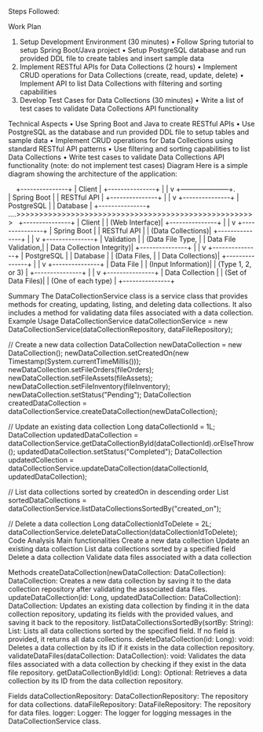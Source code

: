  Steps Followed: 

Work Plan
1.	Setup Development Environment (30 minutes)
•	Follow Spring tutorial to setup Spring Boot/Java project
•	Setup PostgreSQL database and run provided DDL file to create tables and insert sample data
2.	Implement RESTful APIs for Data Collections (2 hours)
•	Implement CRUD operations for Data Collections (create, read, update, delete)
•	Implement API to list Data Collections with filtering and sorting capabilities
3.	Develop Test Cases for Data Collections (30 minutes)
•	Write a list of test cases to validate Data Collections API functionality


Technical Aspects
•	Use Spring Boot and Java to create RESTful APIs
•	Use PostgreSQL as the database and run provided DDL file to setup tables and sample data
•	Implement CRUD operations for Data Collections using standard RESTful API patterns
•	Use filtering and sorting capabilities to list Data Collections
•	Write test cases to validate Data Collections API functionality (note: do not implement test cases)
Diagram
Here is a simple diagram showing the architecture of the application:

                                     +---------------+
                                  |  Client   |
                                  +---------------+
                                            |
                                            |
                                            v
                                  +———————+.                 
                                  |  Spring Boot  |
                                  |  RESTful API  |
                                  +---------------+
                                            |
                                            |
                                            v
                                  +---------------+
                                  |  PostgreSQL  |
                                  |  Database    |
                                  +---------------+    ….>>>>>>>>>>>>>>>>>>>>>>>>>>>>>>>>>>>>>>>>>>>>>>>>>>>>>                                    +---------------+
                                  |  Client   |
                                  |  (Web Interface)|
                                  +---------------+
                                            |
                                            |
                                            v
                                  +---------------+
                                  |  Spring Boot  |
                                  |  RESTful API  |
                                  |  (Data Collections)|
                                  +---------------+
                                            |
                                            |
                                            v
                                  +---------------+
                                  |  Validation  |
                                  |  (Data File Type,  |
                                  |   Data File Validation,|
                                  |   Data Collection Integrity)|
                                  +---------------+
                                            |
                                            |
                                            v
                                  +---------------+
                                  |  PostgreSQL  |
                                  |  Database    |
                                  |  (Data Files,  |
                                  |   Data Collections)|
                                  +---------------+
                                            |
                                            |
                                            v
                                  +---------------+
                                  |  Data File  |
                                  |  (Input Information)|
                                  |  (Type 1, 2, or 3)  |
                                  +---------------+
                                            |
                                            |
                                            v
                                  +---------------+
                                  |  Data Collection  |
                                  |  (Set of Data Files)|
                                  |  (One of each type) |
                                  +---------------+ 




Summary
The DataCollectionService class is a service class that provides methods for creating, updating, listing, and deleting data collections. It also includes a method for validating data files associated with a data collection.
Example Usage
DataCollectionService dataCollectionService = new DataCollectionService(dataCollectionRepository, dataFileRepository);

// Create a new data collection
DataCollection newDataCollection = new DataCollection();
newDataCollection.setCreatedOn(new Timestamp(System.currentTimeMillis()));
newDataCollection.setFileOrders(fileOrders);
newDataCollection.setFileAssets(fileAssets);
newDataCollection.setFileInventory(fileInventory);
newDataCollection.setStatus("Pending");
DataCollection createdDataCollection = dataCollectionService.createDataCollection(newDataCollection);

// Update an existing data collection
Long dataCollectionId = 1L;
DataCollection updatedDataCollection = dataCollectionService.getDataCollectionById(dataCollectionId).orElseThrow();
updatedDataCollection.setStatus("Completed");
DataCollection updatedCollection = dataCollectionService.updateDataCollection(dataCollectionId, updatedDataCollection);

// List data collections sorted by createdOn in descending order
List<DataCollection> sortedDataCollections = dataCollectionService.listDataCollectionsSortedBy("created_on");

// Delete a data collection
Long dataCollectionIdToDelete = 2L;
dataCollectionService.deleteDataCollection(dataCollectionIdToDelete);
Code Analysis
Main functionalities
Create a new data collection
Update an existing data collection
List data collections sorted by a specified field
Delete a data collection
Validate data files associated with a data collection
 
Methods
createDataCollection(newDataCollection: DataCollection): DataCollection: Creates a new data collection by saving it to the data collection repository after validating the associated data files.
updateDataCollection(id: Long, updatedDataCollection: DataCollection): DataCollection: Updates an existing data collection by finding it in the data collection repository, updating its fields with the provided values, and saving it back to the repository.
listDataCollectionsSortedBy(sortBy: String): List<DataCollection>: Lists all data collections sorted by the specified field. If no field is provided, it returns all data collections.
deleteDataCollection(id: Long): void: Deletes a data collection by its ID if it exists in the data collection repository.
validateDataFiles(dataCollection: DataCollection): void: Validates the data files associated with a data collection by checking if they exist in the data file repository.
getDataCollectionById(id: Long): Optional<DataCollection>: Retrieves a data collection by its ID from the data collection repository.
 
Fields
dataCollectionRepository: DataCollectionRepository: The repository for data collections.
dataFileRepository: DataFileRepository: The repository for data files.
logger: Logger: The logger for logging messages in the DataCollectionService class.
  
